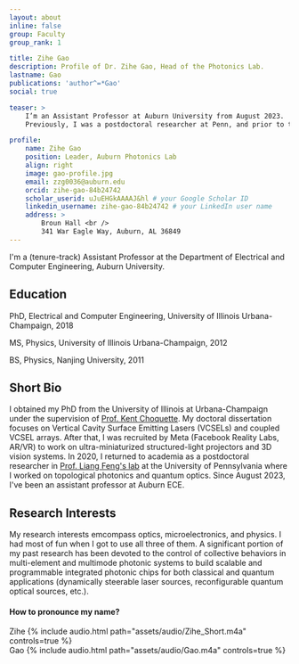 ```yaml
---
layout: about
inline: false
group: Faculty
group_rank: 1

title: Zihe Gao
description: Profile of Dr. Zihe Gao, Head of the Photonics Lab.
lastname: Gao
publications: 'author^=*Gao'
social: true

teaser: >
    I’m an Assistant Professor at Auburn University from August 2023.
    Previously, I was a postdoctoral researcher at Penn, and prior to that, I served as a postdoctoral research scientist at Meta.

profile:
    name: Zihe Gao
    position: Leader, Auburn Photonics Lab
    align: right
    image: gao-profile.jpg
    email: zzg0036@auburn.edu
    orcid: zihe-gao-84b24742
    scholar_userid: uJuEHGkAAAAJ&hl # your Google Scholar ID
    linkedin_username: zihe-gao-84b24742 # your LinkedIn user name
    address: >
        Broun Hall <br />
        341 War Eagle Way, Auburn, AL 36849
---
```


I'm a (tenure-track) Assistant Professor at the Department of Electrical and Computer Engineering, Auburn University. 


<!-- ## Recent Pub (Selected)

* [ECOOP’24](https://conf.researchr.org/home/ecoop-2024){: target="_blank" } (Co-Chair)
* [OOPSLA’24](https://2024.splashcon.org/){: target="_blank" } (PC)
* [ICSE’24 NIER](https://conf.researchr.org/home/icse-2024){: target="_blank" } (PC)
* [PROGRAMMING’24](https://2024.programming-conference.org/){: target="_blank" } (PC)
* [ECOOP’23](https://conf.researchr.org/home/ecoop-2022){: target="_blank" } (Co-Chair)
* [ICSME’23]( https://conf.researchr.org/home/icsme-2023){: target="_blank" } (PC)
* [ISSTA’23](https://conf.researchr.org/home/issta-2023){: target="_blank" } (PC)
* [OOPSLA’23](https://2023.splashcon.org/){: target="_blank" } (PC)
* [ICSE’23 NIER](https://conf.researchr.org/home/icse-2023){: target="_blank" } (PC)
* [ICSE’22](https://conf.researchr.org/home/icse-2022){: target="_blank" } (PC)
* [ECOOP’22](https://conf.researchr.org/home/ecoop-2022){: target="_blank" } (PC)
* [ESOP’21](https://etaps.org/2021/esop){: target="_blank" } (PC)  
* [ACSOS'21](https://conf.researchr.org/home/acsos-2021){: target="_blank" } (PC)
* [ECOOP’20](https://2020.ecoop.org/){: target="_blank" } (PC)
* [ICFP’20](https://icfp20.sigplan.org/){: target="_blank" } (ERC)
* [PROGRAMMING’20](https://2020.programming-conference.org/){: target="_blank" } (PC)

[//]: * [CCGrid’20](http://cloudbus.org/ccgrid2020/){: target="_blank" } (PC)
[//]: * [FORTE’19](http://www.discotec.org/2019/forte.html){: target="_blank" } (PC)
[//]: * [MPLR’19](https://conf.researchr.org/home/mplr-2019){: target="_blank" } (PC)
[//]: * [PROGRAMMING’19](https://2019.programming-conference.org/){: target="_blank" } (PC)


## Reviewer for Journals

* IEEE Transactions on Software Engineering (TSE)
* ACM Transactions on Software Engineering and Methodology (TOSEM)
* Springer International Journal on Very Large Data Bases (VLDB)
* Elsevier Journal of Systems and Software (JSS)
* Elsevier Science of Computer Programming
* IEEE Transactions on Computers
* Elsevier Journal of Computer Languages
* Elsevier Knowledge-based Engineering
* IEEE Internet Computing
* ACM Transactions on Autonomous and Adaptive Systems (TAAS)
* Springer Empirical Software Engineering
* Elsevier Information and Software Technology
* Elsevier Pervasive and Mobile Computing
* LNCS Transactions on Aspect-Oriented Software Development


## Organization of Scientific Events

* The ACM DEBS’19 conference (with Boris Koldehofe)
* Dagstuhl Seminar "Programming Languages for Distributed Systems and Distributed Data Management" (19442), 2019
* NII Shonan Meeting on "Programming Languages for Distributed Systems", 2019
* REBLS workshop series at Splash: REBLS'21,'20,'19,’18,’17,’16,’15,’14,REM’13
* COP’16 workshop at ECOOP -->

## Education

PhD, Electrical and Computer Engineering, University of Illinois Urbana-Champaign, 2018

MS, Physics, University of Illinois Urbana-Champaign, 2012

BS, Physics, Nanjing University, 2011


## Short Bio

I obtained my PhD from the University of Illinois at Urbana-Champaign under the supervision of [Prof. Kent Choquette](https://ece.illinois.edu/about/directory/faculty/choquett). My doctoral dissertation focuses on Vertical Cavity Surface Emitting Lasers (VCSELs) and coupled VCSEL arrays. After that, I was recruited by Meta (Facebook Reality Labs, AR/VR) to work on ultra-miniaturized structured-light projectors and 3D vision systems. In 2020, I returned to academia as a postdoctoral researcher in [Prof. Liang Feng's lab](https://fenglab.seas.upenn.edu/index.html) at the University of Pennsylvania where I worked on topological photonics and quantum optics. Since August 2023, I've been an assistant professor at Auburn ECE.


## Research Interests

My research interests emcompass optics, microelectronics, and physics. I had most of fun when I got to use all three of them. A significant portion of my past research has been devoted to the control of collective behaviors in multi-element and multimode photonic systems to build scalable and programmable integrated photonic chips for both classical and quantum applications (dynamically steerable laser sources, reconfigurable quantum optical sources, etc.).

<!-- <img src="/assets/img/research_triangle2.svg" width="400"> -->





#### How to pronounce my name?
<a id="zihe_audio"></a>
<div class="row mt-3">
    <div class="col-sm mt-3 mt-md-0">
        Zihe
        {% include audio.html path="assets/audio/Zihe_Short.m4a" controls=true %} 
    </div>
    <div class="col-sm mt-3 mt-md-0">
        Gao
        {% include audio.html path="assets/audio/Gao.m4a" controls=true %}
    </div>
</div>

